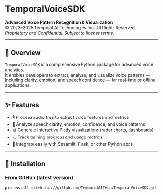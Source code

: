 # TemporalVoiceSDK

**Advanced Voice Pattern Recognition & Visualization**  
© 2023–2025 Temporal AI Technologies Inc. All Rights Reserved.  
*Proprietary and Confidential. Subject to license terms.*

---

## 🧠 Overview

`TemporalVoiceSDK` is a comprehensive Python package for advanced voice analytics.  
It enables developers to extract, analyze, and visualize voice patterns — including clarity, emotion, and speech confidence — for real-time or offline applications.

---

## ✨ Features

- 🎙️ Process audio files to extract voice features and metrics
- 🧠 Analyze speech clarity, emotion, confidence, and voice patterns
- 📊 Generate interactive Plotly visualizations (radar charts, dashboards)
- 📈 Track training progress and usage metrics
- 🧩 Integrate easily with Streamlit, Flask, or other Python apps

---

## 🚀 Installation

### From GitHub (latest version)

```bash
pip install git+https://github.com/TemporalAITech/TemporalVoiceSDK.git
